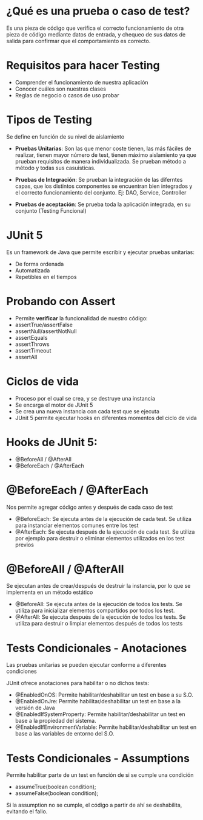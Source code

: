# ¿Qué es una prueba o caso de test? 
Es una pieza de código que verifica el correcto funcionamiento de otra pieza de código mediante datos de entrada, y chequeo de sus datos de salida para confirmar que el comportamiento es correcto. 

# Requisitos para hacer Testing

- Comprender el funcionamiento de nuestra aplicación
- Conocer cuáles son nuestras clases
- Reglas de negocio o casos de uso probar 

# Tipos de Testing
Se define en función de su nivel de aislamiento 

- **Pruebas Unitarias**: Son las que menor coste tienen, las más fáciles de realizar, tienen mayor número de test, tienen máximo aislamiento ya que prueban requisitos de manera individualizada.
Se prueban método a método y todas sus casuisticas. 

- **Pruebas de Integración**: Se prueban la integración de las diferntes capas, que los distintos componentes se encuentran bien integrados y el correcto funcionamiento del conjunto. Ej: DAO, Service, Controller 

- **Pruebas de aceptación**: Se prueba toda la aplicación integrada, en su conjunto (Testing Funcional)

# JUnit 5

Es un framework de Java que permite escribir y ejecutar pruebas unitarias: 
- De forma ordenada
- Automatizada
- Repetibles en el tiempos

# Probando con Assert 
- Permite **verificar** la funcionalidad de nuestro código: 
- assertTrue/assertFalse
- assertNull/assertNotNull
- assertEquals
- assertThrows
- assertTimeout 
- assertAll 


# Ciclos de vida
- Proceso por el cual se crea, y se destruye una instancia
- Se encarga el motor de JUnit 5 
- Se crea una nueva instancia con cada test que se ejecuta
- JUnit 5 permite ejecutar hooks en diferentes momentos del ciclo de vida

# Hooks de JUnit 5: 
- @BeforeAll / @AfterAll 
- @BeforeEach / @AfterEach


# @BeforeEach / @AfterEach 
Nos permite agregar código antes y después de cada caso de test 
- @BeforeEach: Se ejecuta antes de la ejecución de cada test. Se utiliza para instanciar elementos comunes entre los test 
- @AfterEach: Se ejecuta después de la ejecución de cada test. Se utiliza por ejemplo para destruir o eliminar elementos utilizados en los test previos


# @BeforeAll / @AfterAll
Se ejecutan antes de crear/después de destruir la instancia, por lo que se implementa en un método estático 
- @BeforeAll: Se ejecuta antes de la ejecución de todos los tests. Se utiliza para inicializar elementos compartidos por todos los test. 
- @AfterAll: Se ejecuta después de la ejecución de todos los tests. Se utiliza para destruir o limpiar elementos después de todos los tests

# Tests Condicionales - Anotaciones
Las pruebas unitarias se pueden ejecutar conforme a diferentes condiciones

JUnit ofrece anotaciones para habilitar o no dichos tests: 
- @EnabledOnOS: Permite habilitar/deshabilitar un test en base a su S.O. 
- @EnabledOnJre: Permite habilitar/deshabilitar un test en base a la versión de Java
- @EnabledIfSystemProperty:  Permite habilitar/deshabilitar un test en base a la propiedad del sistema.
- @EnabledIfEnvironmentVariable: Permite habilitar/deshabilitar un test en base a las variables de entorno del S.O. 

# Tests Condicionales - Assumptions
Permite habilitar parte de un test en función de si se cumple una condición 
- assumeTrue(boolean condition);
- assumeFalse(boolean condition);

Si la assumption no se cumple, el código a partir de ahí se deshabilita, evitando el fallo. 














